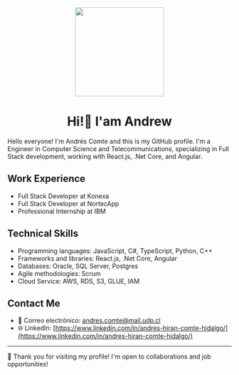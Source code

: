 <div id = "header" align="center">
  <img src= "https://media.giphy.com/media/3ogwFGEHrVxusDbDjO/giphy.gif" width="200"></img>
  <h1 align="center" >Hi!👋 I'am Andrew</h1>
</div>

Hello everyone! I'm Andrés Comte and this is my GitHub profile. I'm a Engineer in Computer Science and Telecommunications, specializing in Full Stack development, working with React.js, .Net Core, and Angular.

## Work Experience

- Full Stack Developer at  Konexa
- Full Stack Developer at NortecApp
- Professional Internship at IBM

## Technical Skills

- Programming languages: JavaScript, C#, TypeScript, Python, C++
- Frameworks and libraries: React.js, .Net Core, Angular
- Databases: Oracle, SQL Server, Postgres
- Agile methodologies: Scrum
- Cloud Service: AWS, RDS, S3, GLUE, IAM

## Contact Me

- 📧 Correo electrónico: [andres.comte@mail.udp.cl](andres.comte@mail.udp.cl)
- 🌐 LinkedIn: [https://www.linkedin.com/in/andres-hiran-comte-hidalgo/](https://www.linkedin.com/in/andres-hiran-comte-hidalgo/)

---

🚀 Thank you for visiting my profile! I'm open to collaborations and job opportunities!


<!--
**andrescomte/andrescomte** is a ✨ _special_ ✨ repository because its `README.md` (this file) appears on your GitHub profile.

Here are some ideas to get you started:

- 🔭 I’m currently working on ...
- 🌱 I’m currently learning ...
- 👯 I’m looking to collaborate on ...
- 🤔 I’m looking for help with ...
- 💬 Ask me about ...
- 📫 How to reach me: ...
- 😄 Pronouns: ...
- ⚡ Fun fact: ...
-->
